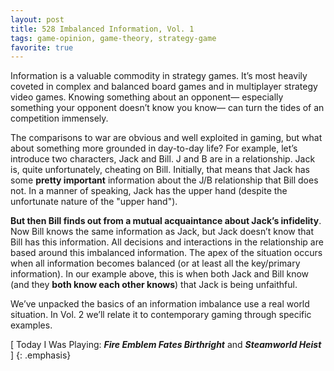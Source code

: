 ```yaml
---
layout: post
title: 528 Imbalanced Information, Vol. 1
tags: game-opinion, game-theory, strategy-game
favorite: true
---
```

Information is a valuable commodity in strategy games.  It’s most heavily coveted in complex and balanced board games and in multiplayer strategy video games. Knowing something about an opponent— especially something your opponent doesn’t know you know— can turn the tides of an competition immensely.

The comparisons to war are obvious and well exploited in gaming, but what about something more grounded in day-to-day life?  For example, let’s introduce two characters, Jack and Bill.  J and B are in a relationship.  Jack is, quite unfortunately, cheating on Bill. Initially, that means that Jack has some **pretty important** information about the J/B relationship that Bill does not. In a manner of speaking, Jack has the upper hand (despite the unfortunate nature of the "upper hand").

**But then Bill finds out from a mutual acquaintance about Jack’s infidelity**.  Now Bill knows the same information as Jack, but Jack doesn’t know that Bill has this information. All decisions and interactions in the relationship are based around this imbalanced information.  The apex of the situation occurs when all information becomes balanced (or at least all the key/primary information). In our example above, this is when both Jack and Bill know (and they **both know each other knows**) that Jack is being unfaithful.

We’ve unpacked the basics of an information imbalance use a real world situation.  In Vol. 2 we’ll relate it to contemporary gaming through specific examples.

[ Today I Was Playing: ***Fire Emblem Fates Birthright*** and ***Steamworld Heist*** ]
{: .emphasis}